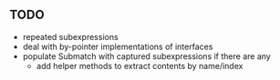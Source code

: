 ## TODO
- repeated subexpressions
- deal with by-pointer implementations of interfaces
- populate Submatch with captured subexpressions if there are any
  - add helper methods to extract contents by name/index